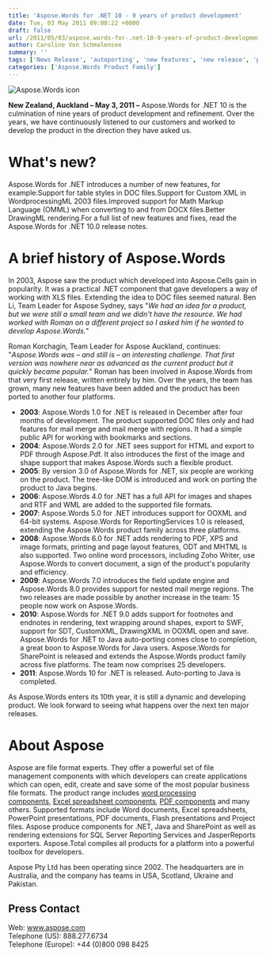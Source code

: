 ```yaml
---
title: 'Aspose.Words for .NET 10 - 9 years of product development'
date: Tue, 03 May 2011 09:00:22 +0000
draft: false
url: /2011/05/03/aspose.words-for-.net-10-9-years-of-product-development/
author: Caroline Von Schmalensee
summary: ''
tags: ['News Release', 'autoporting', 'new features', 'new release', 'press release', 'product development']
categories: ['Aspose.Words Product Family']
---
```


![Aspose.Words icon][1]

**New Zealand, Auckland – May 3, 2011 –** Aspose.Words for .NET 10 is the culmination of nine years of product development and refinement. Over the years, we have continuously listened to our customers and worked to develop the product in the direction they have asked us.

# What's new?

Aspose.Words for .NET introduces a number of new features, for example:Support for table styles in DOC files.Support for Custom XML in WordprocessingML 2003 files.Improved support for Math Markup Language (OMML) when converting to and from DOCX files.Better DrawingML rendering.For a full list of new features and fixes, read the Aspose.Words for .NET 10.0 release notes.

# A brief history of Aspose.Words

In 2003, Aspose saw the product which developed into Aspose.Cells gain in popularity. It was a practical .NET component that gave developers a way of working with XLS files. Extending the idea to DOC files seemed natural. Ben Li, Team Leader for Aspose Sydney, says "_We had an idea for a product, but we were still a small team and we didn't have the resource. We had worked with Roman on a different project so I asked him if he wanted to develop Aspose.Words._"

Roman Korchagin, Team Leader for Aspose Auckland, continues: "_Aspose.Words was – and still is – an interesting challenge. That first version was nowhere near as advanced as the current product but it quickly became popular._" Roman has been involved in Aspose.Words from that very first release, written entirely by him. Over the years, the team has grown, many new features have been added and the product has been ported to another four platforms.

*   **2003**: Aspose.Words 1.0 for .NET is released in December after four months of development. The product supported DOC files only and had features for mail merge and mail merge with regions. It had a simple public API for working with bookmarks and sections.
*   **2004**: Aspose.Words 2.0 for .NET sees support for HTML and export to PDF through Aspose.Pdf. It also introduces the first of the image and shape support that makes Aspose.Words such a flexible product.
*   **2005**: By version 3.0 of Aspose.Words for .NET, six people are working on the product. The tree-like DOM is introduced and work on porting the product to Java begins.
*   **2006**: Aspose.Words 4.0 for .NET has a full API for images and shapes and RTF and WML are added to the supported file formats.
*   **2007**: Aspose.Words 5.0 for .NET introduces support for OOXML and 64-bit systems. Aspose.Words for ReportingServices 1.0 is released, extending the Aspose.Words product family across three platforms.
*   **2008**: Aspose.Words 6.0 for .NET adds rendering to PDF, XPS and image formats, printing and page layout features, ODT and MHTML is also supported. Two online word processors, including Zoho Writer, use Aspose.Words to convert document, a sign of the product's popularity and efficiency.
*   **2009**: Aspose.Words 7.0 introduces the field update engine and Aspose.Words 8.0 provides support for nested mail merge regions. The two releases are made possible by another increase in the team: 15 people now work on Aspose.Words.
*   **2010**: Aspose.Words for .NET 9.0 adds support for footnotes and endnotes in rendering, text wrapping around shapes, export to SWF, support for SDT, CustomXML, DrawingXML in OOXML open and save. Aspose.Words for .NET to Java auto-porting comes close to completion, a great boon to Aspose.Words for Java users. Aspose.Words for SharePoint is released and extends the Aspose.Words product family across five platforms. The team now comprises 25 developers.
*   **2011**: Aspose.Words 10 for .NET is released. Auto-porting to Java is completed.

As Aspose.Words enters its 10th year, it is still a dynamic and developing product. We look forward to seeing what happens over the next ten major releases.

# About Aspose

Aspose are file format experts. They offer a powerful set of file management components with which developers can create applications which can open, edit, create and save some of the most popular business file formats. The product range includes [word processing components][2], [Excel spreadsheet components][3], [PDF components][4] and many others. Supported formats include Word documents, Excel spreadsheets, PowerPoint presentations, PDF documents, Flash presentations and Project files. Aspose produce components for .NET, Java and SharePoint as well as rendering extensions for SQL Server Reporting Services and JasperReports exporters. Aspose.Total compiles all products for a platform into a powerful toolbox for developers.

Aspose Pty Ltd has been operating since 2002. The headquarters are in Australia, and the company has teams in USA, Scotland, Ukraine and Pakistan.

## Press Contact

Web: www.aspose.com  
Telephone (US): 888.277.6734  
Telephone (Europe): +44 (0)800 098 8425




[1]: http://www.aspose.com/Images/aspose.words-logo2.jpg
[2]: http://www.aspose.com/categories/.net-components/aspose.words-for-.net/default.aspx
[3]: http://www.aspose.com/categories/.net-components/aspose.cells-for-.net/default.aspx
[4]: http://www.aspose.com/categories/.net-components/aspose.pdf-for-.net/default.aspx




